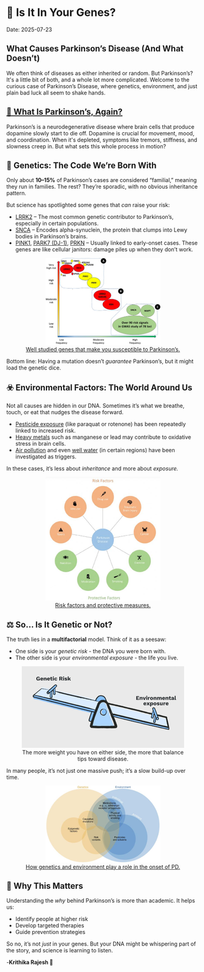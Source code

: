 # 🧬 Is It In Your Genes?
Date: 2025-07-23
## What Causes Parkinson’s Disease (And What Doesn’t)
We often think of diseases as either inherited or random. But Parkinson’s? It's a little bit of both, and a whole lot more complicated. Welcome to the curious case of Parkinson’s Disease, where genetics, environment, and just plain bad luck all seem to shake hands.

## [🧠 What Is Parkinson’s, Again?](https://krithikarajesh.github.io/BenchToBrain.github.io/posts/view.html?post=next.md)
Parkinson’s is a neurodegenerative disease where brain cells that produce dopamine slowly start to die off. Dopamine is crucial for movement, mood, and coordination. When it's depleted, symptoms like tremors, stiffness, and slowness creep in. But what sets this whole process in motion?

## 🧬 Genetics: The Code We’re Born With
Only about **10–15%** of Parkinson’s cases are considered “familial,” meaning they run in families. The rest? They’re sporadic, with no obvious inheritance pattern.

But science has spotlighted some genes that *can* raise your risk:

* [LRRK2](https://www.nature.com/articles/s41531-023-00544-7) – The most common genetic contributor to Parkinson’s, especially in certain populations.
* [SNCA](https://pmc.ncbi.nlm.nih.gov/articles/PMC8401994/) – Encodes alpha-synuclein, the protein that clumps into Lewy bodies in Parkinson’s brains.
* [PINK1](https://pmc.ncbi.nlm.nih.gov/articles/PMC4764997/), [PARK7 (DJ-1)](https://pubmed.ncbi.nlm.nih.gov/38391909/), [PRKN](https://pubmed.ncbi.nlm.nih.gov/38767677/) – Usually linked to early-onset cases. These genes are like cellular janitors: damage piles up when they don’t work.

 <Figure style="text-align: center;">
<img src="../assets/i.jpg" alt="Me" width="300" />
<figcaption>
<a href="https://www.elsevier.es/en-revista-neurology-perspectives-17-avance-resumen-genetics-parkinson39s-disease-dominant-forms-S2667049624000097" target="_blank">
   Well studied genes that make you susceptible to Parkinson’s.
    </a>
</figcaption>
</figure>

Bottom line: Having a mutation doesn’t *guarantee* Parkinson’s, but it might load the genetic dice.

## ☣️ Environmental Factors: The World Around Us
Not all causes are hidden in our DNA. Sometimes it’s what we breathe, touch, or eat that nudges the disease forward.

* [Pesticide exposure](https://www.parkinsons.org.uk/research/research-blog/research-explained/pesticides-and-parkinsons) (like paraquat or rotenone) has been repeatedly linked to increased risk.
* [Heavy metals](https://pmc.ncbi.nlm.nih.gov/articles/PMC9774122/) such as manganese or lead may contribute to oxidative stress in brain cells.
* [Air pollution](https://pmc.ncbi.nlm.nih.gov/articles/PMC9119911/) and even [well water](https://pmc.ncbi.nlm.nih.gov/articles/PMC8687678/) (in certain regions) have been investigated as triggers.
  
In these cases, it’s less about *inheritance* and more about *exposure.*

 <Figure style="text-align: center;">
<img src="../assets/ii.jpg" alt="Me" width="300" />
<figcaption>
<a href="https://practicalneurology.com/diseases-diagnoses/movement-disorders/movement-disorders-momentbrenvironmental-and-biologic-risk-and-protective-factors-associated-with-parkinson-disease/32120/" target="_blank">
   Risk factors and protective measures.
    </a>
</figcaption>
</figure>

## ⚖️ So… Is It Genetic or Not?
The truth lies in a **multifactorial** model. Think of it as a seesaw:

* One side is your *genetic risk* - the DNA you were born with.
* The other side is your *environmental exposure* - the life you live.

<Figure style="text-align: center;">
<img src="../assets/iii.jpg" alt="Me" width="500" />
<figcaption> The more weight you have on either side, the more that balance tips toward disease. 
 </figcaption>
</figure>

In many people, it’s not just one massive push; it’s a slow build-up over time.

 <Figure style="text-align: center;">
<img src="../assets/iv.jpg" alt="Me" width="300" />
<figcaption>
<a href="https://www.jci.org/articles/view/150252/figure/1" target="_blank">
   How genetics and environment play a role in the onset of PD.
    </a>
</figcaption>
</figure>

## 🧩 Why This Matters
Understanding the *why* behind Parkinson’s is more than academic. It helps us:
* Identify people at higher risk
* Develop targeted therapies
* Guide prevention strategies
  
So no, it’s not *just* in your genes. But your DNA might be whispering part of the story, and science is learning to listen.

-**Krithika Rajesh 🧠**
